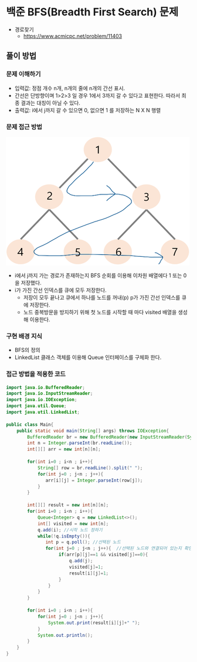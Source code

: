 # 백준 BFS(Breadth First Search) 문제

- 경로찾기
  - https://www.acmicpc.net/problem/11403

## 풀이 방법

### 문제 이해하기

- 입력값: 정점 개수 n개, n개의 줄에 n개의 간선 표시.
- 간선은 단방향이며 1>2>3 일 경우 1에서 3까지 갈 수 있다고 표현한다. 따라서 최종 결과는 대칭이 아닐 수 있다.
- 출력값: i에서 j까지 갈 수 있으면 0, 없으면 1 를 저장하는 N X N 행렬

### 문제 접근 방법

<img src="../imgs/nodeBfs.png" width="500px" height="350px" />

- i에서 j까지 가는 경로가 존재하는지 BFS 순회를 이용해 이차원 배열에다 1 또는 0을 저장했다.
- i가 가진 간선 인덱스를 큐에 모두 저장한다.
  - 저장이 모두 끝나고 큐에서 하나를 노드를 꺼내(p) p가 가진 간선 인덱스를 큐에 저장한다.
  - 노드 중복방문을 방지하기 위해 첫 노드를 시작할 때 마다 visited 배열을 생성해 이용한다.

### 구현 배경 지식

- BFS의 정의
- LinkedList 클래스 객체를 이용해 Queue 인터페이스를 구체화 한다.

### 접근 방법을 적용한 코드

```java
import java.io.BufferedReader;
import java.io.InputStreamReader;
import java.io.IOException;
import java.util.Queue;
import java.util.LinkedList;

public class Main{
    public static void main(String[] args) throws IOException{
        BufferedReader br = new BufferedReader(new InputStreamReader(System.in));
        int n = Integer.parseInt(br.readLine());
        int[][] arr = new int[n][n];

        for(int i=0 ; i<n ; i++){
            String[] row = br.readLine().split(" ");
            for(int j=0 ; j<n ; j++){
               arr[i][j] = Integer.parseInt(row[j]);
            }
        }

        int[][] result = new int[n][n];
        for(int i=0 ; i<n ; i++){
            Queue<Integer> q = new LinkedList<>();
            int[] visited = new int[n];
            q.add(i); //시작 노드 정하기
            while(!q.isEmpty()){
               int p = q.poll(); //선택된 노드
               for(int j=0 ; j<n ; j++){  //선택된 노드와 연결되어 있는지 확인
                    if(arr[p][j]==1 && visited[j]==0){
                        q.add(j);
                        visited[j]=1;
                        result[i][j]=1;
                    }
                }
            }
        }

        for(int i=0 ; i<n ; i++){
            for(int j=0 ; j<n ; j++){
                System.out.print(result[i][j]+" ");
            }
            System.out.println();
        }
    }
}
```
